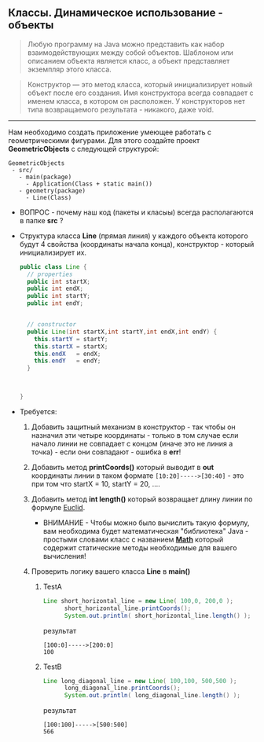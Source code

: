 ## Классы. Динамическое использование - объекты


> Любую программу на Java можно представить как набор взаимодействующих между собой объектов. Шаблоном или описанием объекта является класс, а объект представляет экземпляр этого класса.

> Конструктор — это метод класса, который инициализирует новый объект после его создания. Имя конструктора всегда совпадает с именем класса, в котором он расположен. У конструкторов нет типа возвращаемого результата - никакого, даже void.

---

Нам необходимо создать приложение умеющее работать с геометрическими фигурами. Для этого создайте проект **GeometricObjects**
с следующей структурой:

```
GeometricObjects
 - src/
   - main(package)
     - Application(Class + static main())
   - geometry(package)
     - Line(Class)
```
* ВОПРОС - почему наш код (пакеты и класыы) всегда располагаются в папке **src** ?

* Структура класса **Line** (прямая линия) у каждого объекта которого будут 4 свойства (координаты начала конца), конструктор - который инициализирует их.
 
  ```java
  public class Line {
    // properties
    public int startX;
    public int endX;
    public int startY;
    public int endY;


    // constructor
    public Line(int startX,int startY,int endX,int endY) {
      this.startY = startY;
      this.startX = startX;
      this.endX   = endX;
      this.endY   = endY;
    }      


   
  }
  ```  
  
* Требуется:
  1. Добавить защитный механизм в конструктор - так чтобы он назначил эти четыре координаты - только в том случае если начало линии не совпадает с концом (иначе это не линия а точка) - если они совпадают - ошибка в **err**!
  2. Добавить метод **printCoords()** который выводит в **out** координаты линии в таком формате
     ```[10:20]----->[30:40]``` - это при том что startX = 10, startY = 20, ....
  3. Добавить метод **int length()** который возвращает длину линии по формуле [Euclid](http://rosalind.info/glossary/euclidean-distance/).
     * ВНИМАНИЕ -  Чтобы можно было вычислить такую формулу, вам необходима будет математическая "библиотека" Java - простыми словами класс с названием [**Math**](https://docs.oracle.com/javase/8/docs/api/java/lang/Math.html) который содержит статические методы необходимые для вашего вычисления!    


  4. Проверить логику вашего класса  **Line** в **main()**
     1. TestA
          ```java
          Line short_horizontal_line = new Line( 100,0, 200,0 );
                short_horizontal_line.printCoords();
                System.out.println( short_horizontal_line.length() );
          ``` 
          результат
          ```
          [100:0]----->[200:0]
          100
          ```
     3. TestB
        
          ```java
          Line long_diagonal_line = new Line( 100,100, 500,500 );
                long_diagonal_line.printCoords();
                System.out.println( long_diagonal_line.length() );
          ``` 
          результат
          ```
          [100:100]----->[500:500]
          566
          ```